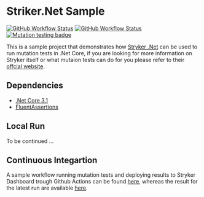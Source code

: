 # Striker.Net Sample

[![GitHub Workflow Status](https://img.shields.io/github/workflow/status/raschmitt/stryker-net-sample/.NET%20Core%20-%20Build%20&%20Test?label=Build%20%26%20Test&style=flat-square)](https://github.com/raschmitt/stryker-net-sample/actions?query=workflow%3A%22.NET+Core+-+Build+%26+Test%22)
[![GitHub Workflow Status](https://img.shields.io/github/workflow/status/raschmitt/stryker-net-sample/Mutation%20Tests?label=Mutation%20tests&style=flat-square)](https://dashboard.stryker-mutator.io/reports/github.com/raschmitt/stryker-net-sample/master)
[![Mutation testing badge](https://img.shields.io/endpoint?style=flat-square&url=https%3A%2F%2Fbadge-api.stryker-mutator.io%2Fgithub.com%2Fraschmitt%2Fstryker-net-sample%2Fmaster)](https://dashboard.stryker-mutator.io/reports/github.com/raschmitt/stryker-net-sample/master)

This is a sample project that demonstrates how [Stryker .Net](https://github.com/stryker-mutator/stryker-net) can be used to run mutation tests in .Net Core, if you are looking for more information on Stryker itself or what mutaion tests can do for you please refer to their [offcial website](https://stryker-mutator.io/).

## Dependencies 

- [.Net Core 3.1](https://devblogs.microsoft.com/dotnet/announcing-net-core-3-1/)
- [FluentAssertions](https://fluentassertions.com/)

## Local Run

To be continued ...

## Continuous Integartion

A sample workflow running mutation tests and deploying results to Stryker Dashboard trough Github Actions can be found [here](https://github.com/raschmitt/stryker-net-sample/blob/master/.github/workflows/mutation-tests.yml), whereas the result for the latest run are available [here](https://dashboard.stryker-mutator.io/reports/github.com/raschmitt/stryker-net-sample/master).
